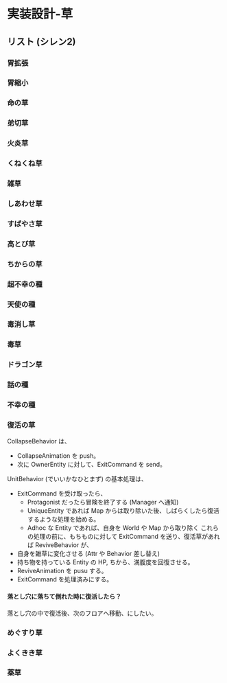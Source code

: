 ﻿実装設計-草
==========


リスト (シレン2)
----------

### 胃拡張

### 胃縮小

### 命の草

### 弟切草

### 火炎草

### くねくね草

### 雑草

### しあわせ草

### すばやさ草

### 高とび草

### ちからの草

### 超不幸の種

### 天使の種

### 毒消し草

### 毒草

### ドラゴン草

### 話の種

### 不幸の種

### 復活の草

CollapseBehavior は、
- CollapseAnimation を push。
- 次に OwnerEntity に対して、ExitCommand を send。

UnitBehavior (でいいかなひとまず) の基本処理は、
- ExitCommand を受け取ったら、
	- Protagonist だったら冒険を終了する (Manager へ通知)
	- UniqueEntity であれば Map からは取り除いた後、しばらくしたら復活するような処理を始める。
	- Adhoc な Entity であれば、自身を World や Map から取り除く
これらの処理の前に、もちものに対して ExitCommand を送り、復活草があれば ReviveBehavior が、
- 自身を雑草に変化させる (Attr や Behavior 差し替え)
- 持ち物を持っている Entity の HP, ちから、満腹度を回復させる。
- ReviveAnimation を pusu する。
- ExitCommand を処理済みにする。


#### 落とし穴に落ちて倒れた時に復活したら？
落とし穴の中で復活後、次のフロアへ移動、にしたい。

### めぐすり草

### よくきき草

### 薬草







